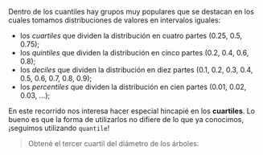 Dentro de los cuantiles hay grupos muy populares que se destacan en los cuales tomamos distribuciones de valores en intervalos iguales:

* los _cuartiles_ que dividen la distribución en cuatro partes (0.25, 0.5, 0.75);
* los _quintiles_ que dividen la distribución en cinco partes (0.2, 0.4, 0.6, 0.8);
* los _deciles_ que dividen la distribución en diez partes (0.1, 0.2, 0.3, 0.4, 0.5, 0.6, 0.7, 0.8, 0.9);
* los _percentiles_ que dividen la distribución en cien partes (0.01, 0.02, 0.03, ...);

En este recorrido nos interesa hacer especial hincapié en los **cuartiles**. Lo bueno es que la forma de utilizarlos no difiere de lo que ya conocimos, ¡seguimos utilizando `quantile`!

> Obtené el tercer cuartil del diámetro de los árboles.
